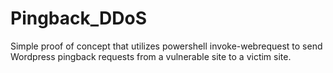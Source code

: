 Pingback_DDoS
=============

Simple proof of concept that utilizes powershell invoke-webrequest to send Wordpress pingback requests from a vulnerable site to a victim site.

